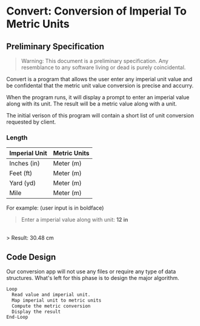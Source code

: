 # Convert: Conversion of Imperial To Metric Units
## Preliminary Specification 
>Warning: This document is a preliminary specification. Any resemblance to any software living or dead is purely coincidental. 

Convert is a program that allows the user enter any imperial unit value and be confidental that the metric unit value conversion is precise and accurry. 

When the program runs, it will display a prompt to enter an imperial value along with its unit. The result will be a metric value along with a unit.

The initial verison of this program will contain 
a short list of unit conversion requested by client. 

### Length 
|Imperial Unit| Metric Units|
|:------------|-------------|
|Inches (in)  |Meter (m)|
|Feet (ft)    |Meter (m)|
|Yard (yd)    |Meter (m)|
|Mile         |Meter (m)|

For example: (user input is in boldface)
> Enter a imperial value along with unit: <strong>12 in</strong>
<br/>
> Result: 30.48 cm


## Code Design 
Our conversion app will not use any files or require any type of data structures. What's left for this phase is to design the major algorithm.

```bash
Loop
  Read value and imperial unit. 
  Map imperial unit to metric units
  Compute the metric conversion 
  Display the result
End-Loop
```

